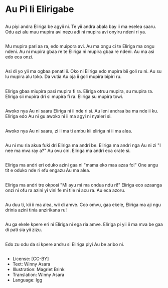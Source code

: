 # Au Pi Ii Elirigabe

##
Au piyi andra Eliriga be agyii ni. Te yii andra abala bay ii ma eselea saaru. Odu azi alu muu mupira avi nezu adi ni mupira avi onyiru ndeni ri ya.

##
Mu mupira pari aa ra,  edo muipora avi. Au ma ongu ci te Eliriga ma ongu ndeni. Au ni mupira gbaa re te Eliriga ni mupira gbaa re ndeni. Au ma asi edo eca onzi.

##
Asi di yo yii ma ogbaa penati ii. Oko ni Eliriga edo mupira bii goli ru ni. Au su lu mupira alu toko. Da vutia Au oja ii goli mupira bipiri ru.

##
Eliriga gbaa miupira pasi mupira fi ra. Eliriga otruu mupira,  su mupira ra. Eliriga sii mupira dri si mupira fi ra. Eliriga su mupira towi.

##
Awoko nya Au ni saaru Eliriga ni ii nde ri si. Au leni andraa ba ma nde ii ku. Eliriga edo Au ni gu awoko ni ii ma agyi ni nyaleri si.

##
Awoko nya Au ni saaru,  zi ii ma ti ambu kii eliriga ni ii ma alea.

##
Au ni mu ria akua fuki dri Eliriga ma andri be. Eliriga ma andri nga Au ni zi "I nee ma mva ray a?" Au ovu ciri. Eliriga ma andri eca orate si.

##
Eliriga ma andri eri oduko azini gaa ni "mama eko maa azaa fo!" One angu tit e oduko nde ri efu engazu Au ma alea.

##
Eliriga ma andri tre okposi "Mi ayu mi ma ondua ndu ri!" Eliriga eco azaanga onzi ni ofu ra azini yi vini fe mi tile ni acu ra. Au eca azoru.

##
Au duu ti,  kii ii ma alea,  wii di amve. Coo omvu,  gaa ekele,  Eliriga ma aji ngu drinia azini tinia anzirikana ru!

##
Au ga ekele kpere eri ni Eliriga ni ega ria amve. Eliriga pi yii ii ma mva be gaa di pati sia yii zizu.

##
Edo zu odu da si kpere andru si Eliriga piyi Au be aribo ni.

##
* License: [CC-BY]
* Text: Winny Asara
* Illustration: Magriet Brink
* Translation: Winny Asara
* Language: lgg
